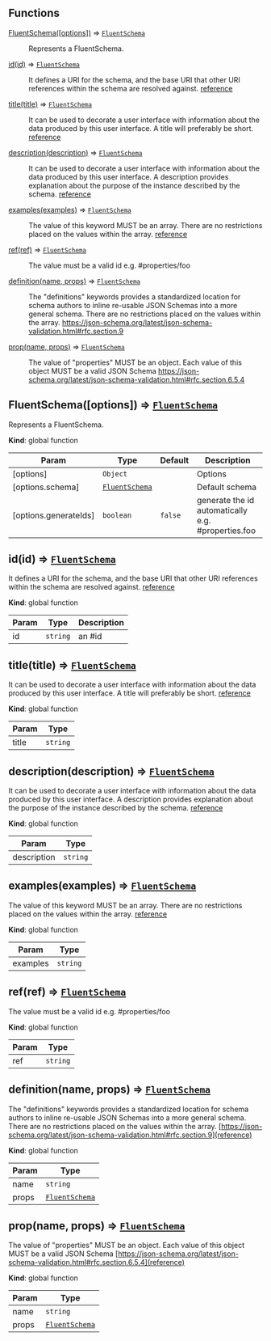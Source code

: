 ## Functions

<dl>
<dt><a href="#FluentSchema">FluentSchema([options])</a> ⇒ <code><a href="#FluentSchema">FluentSchema</a></code></dt>
<dd><p>Represents a FluentSchema.</p>
</dd>
<dt><a href="#id">id(id)</a> ⇒ <code><a href="#FluentSchema">FluentSchema</a></code></dt>
<dd><p>It defines a URI for the schema, and the base URI that other URI references within the schema are resolved against.
<a href="https://json-schema.org/latest/json-schema-core.html#id-keyword">reference</a></p>
</dd>
<dt><a href="#title">title(title)</a> ⇒ <code><a href="#FluentSchema">FluentSchema</a></code></dt>
<dd><p>It can be used to decorate a user interface with information about the data produced by this user interface. A title will preferably be short.
<a href="https://json-schema.org/latest/json-schema-validation.html#rfc.section.10.1">reference</a></p>
</dd>
<dt><a href="#description">description(description)</a> ⇒ <code><a href="#FluentSchema">FluentSchema</a></code></dt>
<dd><p>It can be used to decorate a user interface with information about the data
produced by this user interface. A description provides explanation about
the purpose of the instance described by the schema.
<a href="https://json-schema.org/latest/json-schema-validation.html#rfc.section.10.1">reference</a></p>
</dd>
<dt><a href="#examples">examples(examples)</a> ⇒ <code><a href="#FluentSchema">FluentSchema</a></code></dt>
<dd><p>The value of this keyword MUST be an array.
There are no restrictions placed on the values within the array.
<a href="https://json-schema.org/latest/json-schema-validation.html#rfc.section.10.4">reference</a></p>
</dd>
<dt><a href="#ref">ref(ref)</a> ⇒ <code><a href="#FluentSchema">FluentSchema</a></code></dt>
<dd><p>The value must be a valid id e.g. #properties/foo</p>
</dd>
<dt><a href="#definition">definition(name, props)</a> ⇒ <code><a href="#FluentSchema">FluentSchema</a></code></dt>
<dd><p>The &quot;definitions&quot; keywords provides a standardized location for schema authors to inline re-usable JSON Schemas into a more general schema.
There are no restrictions placed on the values within the array.
<a href="reference">https://json-schema.org/latest/json-schema-validation.html#rfc.section.9</a></p>
</dd>
<dt><a href="#prop">prop(name, props)</a> ⇒ <code><a href="#FluentSchema">FluentSchema</a></code></dt>
<dd><p>The value of &quot;properties&quot; MUST be an object. Each value of this object MUST be a valid JSON Schema
<a href="reference">https://json-schema.org/latest/json-schema-validation.html#rfc.section.6.5.4</a></p>
</dd>
</dl>

<a name="FluentSchema"></a>

## FluentSchema([options]) ⇒ [<code>FluentSchema</code>](#FluentSchema)

Represents a FluentSchema.

**Kind**: global function

| Param                 | Type                                       | Default            | Description                                        |
| --------------------- | ------------------------------------------ | ------------------ | -------------------------------------------------- |
| [options]             | <code>Object</code>                        |                    | Options                                            |
| [options.schema]      | [<code>FluentSchema</code>](#FluentSchema) |                    | Default schema                                     |
| [options.generateIds] | <code>boolean</code>                       | <code>false</code> | generate the id automatically e.g. #properties.foo |

<a name="id"></a>

## id(id) ⇒ [<code>FluentSchema</code>](#FluentSchema)

It defines a URI for the schema, and the base URI that other URI references within the schema are resolved against.
[reference](https://json-schema.org/latest/json-schema-core.html#id-keyword)

**Kind**: global function

| Param | Type                | Description |
| ----- | ------------------- | ----------- |
| id    | <code>string</code> | an #id      |

<a name="title"></a>

## title(title) ⇒ [<code>FluentSchema</code>](#FluentSchema)

It can be used to decorate a user interface with information about the data produced by this user interface. A title will preferably be short.
[reference](https://json-schema.org/latest/json-schema-validation.html#rfc.section.10.1)

**Kind**: global function

| Param | Type                |
| ----- | ------------------- |
| title | <code>string</code> |

<a name="description"></a>

## description(description) ⇒ [<code>FluentSchema</code>](#FluentSchema)

It can be used to decorate a user interface with information about the data
produced by this user interface. A description provides explanation about
the purpose of the instance described by the schema.
[reference](https://json-schema.org/latest/json-schema-validation.html#rfc.section.10.1)

**Kind**: global function

| Param       | Type                |
| ----------- | ------------------- |
| description | <code>string</code> |

<a name="examples"></a>

## examples(examples) ⇒ [<code>FluentSchema</code>](#FluentSchema)

The value of this keyword MUST be an array.
There are no restrictions placed on the values within the array.
[reference](https://json-schema.org/latest/json-schema-validation.html#rfc.section.10.4)

**Kind**: global function

| Param    | Type                |
| -------- | ------------------- |
| examples | <code>string</code> |

<a name="ref"></a>

## ref(ref) ⇒ [<code>FluentSchema</code>](#FluentSchema)

The value must be a valid id e.g. #properties/foo

**Kind**: global function

| Param | Type                |
| ----- | ------------------- |
| ref   | <code>string</code> |

<a name="definition"></a>

## definition(name, props) ⇒ [<code>FluentSchema</code>](#FluentSchema)

The "definitions" keywords provides a standardized location for schema authors to inline re-usable JSON Schemas into a more general schema.
There are no restrictions placed on the values within the array.
[https://json-schema.org/latest/json-schema-validation.html#rfc.section.9](reference)

**Kind**: global function

| Param | Type                                       |
| ----- | ------------------------------------------ |
| name  | <code>string</code>                        |
| props | [<code>FluentSchema</code>](#FluentSchema) |

<a name="prop"></a>

## prop(name, props) ⇒ [<code>FluentSchema</code>](#FluentSchema)

The value of "properties" MUST be an object. Each value of this object MUST be a valid JSON Schema
[https://json-schema.org/latest/json-schema-validation.html#rfc.section.6.5.4](reference)

**Kind**: global function

| Param | Type                                       |
| ----- | ------------------------------------------ |
| name  | <code>string</code>                        |
| props | [<code>FluentSchema</code>](#FluentSchema) |
